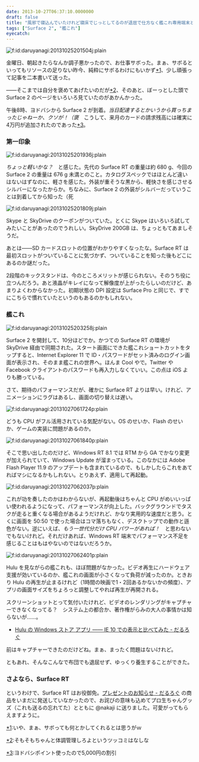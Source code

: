 ```yaml
---
date: 2013-10-27T06:37:10.0000000
draft: false
title: "風邪で寝込んでいたけれど寝床でじっとしてるのが退屈で仕方なく艦これ専用端末として Surface 2 を買わざるを得なかったという話。"
tags: ["Surface 2", "艦これ"]
eyecatch: 
---
```

<p><span itemscope itemtype="http://schema.org/Photograph"><img src="20131025201504.jpg" alt="f:id:daruyanagi:20131025201504j:plain" title="f:id:daruyanagi:20131025201504j:plain" class="hatena-fotolife" itemprop="image"></span></p><p>金曜日、朝起きたらなんか調子悪かったので、お仕事サボった。まぁ、サボるといってもリソースの足りない昨今、純粋にサボるわけにもいかず<a href="#f-1c49198c" name="fn-1c49198c" title="いや、まぁ、サボっても何とかしてくれるとは思うがｗ">*1</a>、少し頑張って記事を二本書いて送った。</p><p>――そこまでは自分を褒めてあげたいのだが<a href="#f-0640e5e3" name="fn-0640e5e3" title="そもそもちゃんと体調管理しろよというツッコミはなしな">*2</a>、そのあと、ぼーっとした頭で Surface 2 のページをいろいろ見ていたのがあかんかった。</p><p>午後8時、ヨドバシから Surface 2 が到着。<i>当日配達するとかいうから買っちまったじゃねーか、クソが！（褒　</i>こうして、来月のカードの請求残高には確実に4万円が追加されたのであった<a href="#f-dc7216ff" name="fn-dc7216ff" title="ヨドバシポイント使ったので5,000円の割引">*3</a>。</p>

<div class="section">
<h3>第一印象</h3>
<p><span itemscope itemtype="http://schema.org/Photograph"><img src="20131025201936.jpg" alt="f:id:daruyanagi:20131025201936j:plain" title="f:id:daruyanagi:20131025201936j:plain" class="hatena-fotolife" itemprop="image"></span></p><p><i>ちょっと軽いかな？　</i>と感じた。先代の Surface RT の重量は約 680 g、今回の Surface 2 の重量は 676 g 未満とのこと。カタログスペックではほとんど違いはないはずなのに、軽さを感じた。外装が重そうな黒から、軽快さを感じさせるシルバーになったからか。ちなみに、Surface 2 の外装がシルバーだっていうことは到着してから知った（死</p><p><span itemscope itemtype="http://schema.org/Photograph"><img src="20131025201809.jpg" alt="f:id:daruyanagi:20131025201809j:plain" title="f:id:daruyanagi:20131025201809j:plain" class="hatena-fotolife" itemprop="image"></span></p><p>Skype と SkyDrive のクーポンがついていた。とくに Skype はいろいろ試してみたいことがあったのでうれしい。SkyDrive 200GB は、ちょっともてあましそうだ。</p><p>あとは――SD カードスロットの位置がわかりやすくなったな。Surface RT は最初スロットがついていることに気づかず、ついていることを知った後もどこにあるのか謎だった。</p><p>2段階のキックスタンドは、今のところメリットが感じられない。そのうち役に立つんだろう。あと液晶がキレイになって解像度が上がったらしいのだけど、あまりよくわからなかった。初期状態の DPI 設定は Surface Pro と同じで、すでにこちらで慣れていたというのもあるのかもしれない。</p>

</div>
<div class="section">
<h3>艦これ</h3>
<p><span itemscope itemtype="http://schema.org/Photograph"><img src="20131025203258.jpg" alt="f:id:daruyanagi:20131025203258j:plain" title="f:id:daruyanagi:20131025203258j:plain" class="hatena-fotolife" itemprop="image"></span></p><p>Surface 2 を開封して、10分ほどでか。かつての Surface RT の環境が SkyDrive 経由で同期された。スタート画面にできた艦これショートカットをタップすると、Internet Explorer 11 で ID・パスワードがセット済みのログイン画面が表示され、そのまま艦これの世界へ。ほんま Cool やで。Twitter や Facebook クライアントのパスワードも再入力しなくていい。この点は iOS よりも勝っている。</p><p>さて、期待のパフォーマンスだが、確かに Surface RT よりは早い。けれど、アニメーションにラグはあるし、画面の切り替えは遅い。</p><p><span itemscope itemtype="http://schema.org/Photograph"><img src="20131027061724.png" alt="f:id:daruyanagi:20131027061724p:plain" title="f:id:daruyanagi:20131027061724p:plain" class="hatena-fotolife" itemprop="image"></span></p><p>どうも CPU がフル活用されている気配がない。OS のせいか、Flash のせいか、ゲームの実装に問題があるのか。</p><p><span itemscope itemtype="http://schema.org/Photograph"><img src="20131027061840.png" alt="f:id:daruyanagi:20131027061840p:plain" title="f:id:daruyanagi:20131027061840p:plain" class="hatena-fotolife" itemprop="image"></span></p><p>そこで思い出したのだけど、Windows RT 8.1 では RTM から GA でかなり変更が加えられていて、Windows Update が溜まっている。このなかには Adobe Flash Player 11.9 のアップデートも含まれているので、もしかしたらこれをあてればマシになるかもしれない。とりあえず、適用して再起動。</p><p><span itemscope itemtype="http://schema.org/Photograph"><img src="20131027062037.png" alt="f:id:daruyanagi:20131027062037p:plain" title="f:id:daruyanagi:20131027062037p:plain" class="hatena-fotolife" itemprop="image"></span></p><p>これが功を奏したのかはわからないが、再起動後はちゃんと CPU がめいいっぱい使われるようになって、パフォーマンスが向上した。バックグラウンドでタスクが走ると重くなる場合があるようだけれど、かなり実用的な速度だと思う。とくに画面を 50:50 で使った場合はコマ落ちもなく、デスクトップでの動作と遜色がない。逆にいえば、<i>もう一世代分だけ CPU パワーがあれば！　</i>と思わないでもないけれど。それだけあれば、Windows RT 端末でパフォーマンス不足を感じることはもはやないのではないだろうか。</p><p><span itemscope itemtype="http://schema.org/Photograph"><img src="20131027062401.png" alt="f:id:daruyanagi:20131027062401p:plain" title="f:id:daruyanagi:20131027062401p:plain" class="hatena-fotolife" itemprop="image"></span></p><p>Hulu を見ながらの艦これも、ほぼ問題がなかった。ビデオ再生にハードウェア支援が効いているのか、艦これの画面が小さくなって負荷が減ったのか。ときおり Hulu の再生が止まるけれど（1時間の映画で1・2回あるかないかの頻度）、アプリの画面サイズをちょろっと調整してやれば再生が再開される。</p><p>スクリーンショットとって気付いたけれど、ビデオのレンダリングがキャプチャーできなくなってる？　システム上の都合か、著作権がらみの大人の事情かは知らないが……。</p>

<ul>
<li><a href="https://blog.daruyanagi.jp/entry/2012/11/11/002224">Hulu &#x306E; Windows &#x30B9;&#x30C8;&#x30A2; &#x30A2;&#x30D7;&#x30EA; &#x2015;&#x2015; IE 10 &#x3067;&#x306E;&#x8868;&#x793A;&#x3068;&#x6BD4;&#x3079;&#x3066;&#x307F;&#x305F; - &#x3060;&#x308B;&#x308D;&#x3050;</a></li>
</ul><p>前はキャプチャーできたのだけどね。まぁ、まったく問題はないけれど。</p><p>ともあれ、そんなこんなで布団でも退屈せず、ゆっくり養生することができた。</p>

</div>
<div class="section">
<h3>さよなら、Surface RT</h3>
<p>というわけで、Surface RT はお役御免。<a href="https://blog.daruyanagi.jp/entry/2013/04/01/173814">&#x30D7;&#x30EC;&#x30BC;&#x30F3;&#x30C8;&#x306E;&#x304A;&#x77E5;&#x3089;&#x305B; - &#x3060;&#x308B;&#x308D;&#x3050;</a> の商品をいまだに発送していなかったので、お詫びの意味も込めてプロ生ちゃんグッズ（これも送るの忘れてた）とともに @nakaji に送りました。可愛がってもらえますように。</p>

</div><div class="footnote">
<p class="footnote"><a href="#fn-1c49198c" name="f-1c49198c" class="footnote-number">*1</a><span class="footnote-delimiter">:</span><span class="footnote-text">いや、まぁ、サボっても何とかしてくれるとは思うがｗ</span></p>
<p class="footnote"><a href="#fn-0640e5e3" name="f-0640e5e3" class="footnote-number">*2</a><span class="footnote-delimiter">:</span><span class="footnote-text">そもそもちゃんと体調管理しろよというツッコミはなしな</span></p>
<p class="footnote"><a href="#fn-dc7216ff" name="f-dc7216ff" class="footnote-number">*3</a><span class="footnote-delimiter">:</span><span class="footnote-text">ヨドバシポイント使ったので5,000円の割引</span></p>
</div>